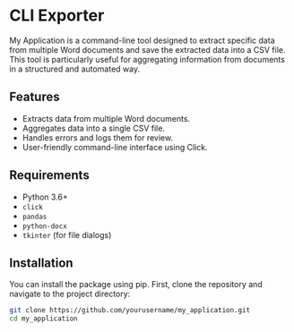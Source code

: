 # CLI Exporter

My Application is a command-line tool designed to extract specific data from multiple Word documents and save the extracted data into a CSV file. This tool is particularly useful for aggregating information from documents in a structured and automated way.

## Features

- Extracts data from multiple Word documents.
- Aggregates data into a single CSV file.
- Handles errors and logs them for review.
- User-friendly command-line interface using Click.

## Requirements

- Python 3.6+
- `click`
- `pandas`
- `python-docx`
- `tkinter` (for file dialogs)

## Installation

You can install the package using pip. First, clone the repository and navigate to the project directory:

```sh
git clone https://github.com/yourusername/my_application.git
cd my_application
